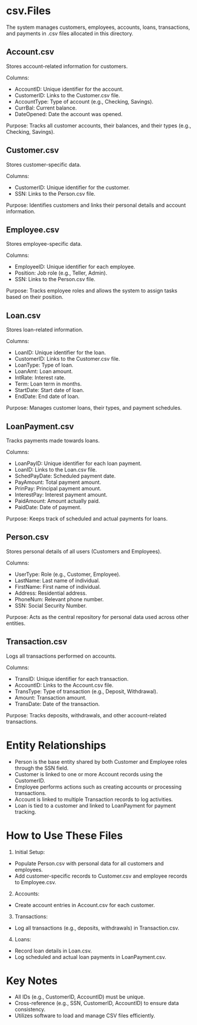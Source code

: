 # csv.Files
The system manages customers, employees, accounts, loans, transactions, and payments in .csv files allocated in this directory.

## Account.csv
Stores account-related information for customers.

Columns:
* AccountID: Unique identifier for the account.
* CustomerID: Links to the Customer.csv file.
* AccountType: Type of account (e.g., Checking, Savings).
* CurrBal: Current balance.
* DateOpened: Date the account was opened.

Purpose:
Tracks all customer accounts, their balances, and their types (e.g., Checking, Savings).

## Customer.csv
Stores customer-specific data.

Columns:
* CustomerID: Unique identifier for the customer.
* SSN: Links to the Person.csv file.

Purpose:
Identifies customers and links their personal details and account information.

## Employee.csv
Stores employee-specific data.

Columns:
* EmployeeID: Unique identifier for each employee.
* Position: Job role (e.g., Teller, Admin).
* SSN: Links to the Person.csv file.

Purpose:
Tracks employee roles and allows the system to assign tasks based on their position.

## Loan.csv
Stores loan-related information.

Columns:
* LoanID: Unique identifier for the loan.
* CustomerID: Links to the Customer.csv file.
* LoanType: Type of loan.
* LoanAmt: Loan amount.
* IntRate: Interest rate.
* Term: Loan term in months.
* StartDate: Start date of loan.
* EndDate: End date of loan.

Purpose:
Manages customer loans, their types, and payment schedules.

## LoanPayment.csv
Tracks payments made towards loans.

Columns:
* LoanPayID: Unique identifier for each loan payment.
* LoanID: Links to the Loan.csv file.
* SchedPayDate: Scheduled payment date.
* PayAmount: Total payment amount.
* PrinPay: Principal payment amount.
* InterestPay: Interest payment amount.
* PaidAmount: Amount actually paid.
* PaidDate: Date of payment.

Purpose:
Keeps track of scheduled and actual payments for loans.

## Person.csv
Stores personal details of all users (Customers and Employees).

Columns:
* UserType: Role (e.g., Customer, Employee).
* LastName: Last name of individual.
* FirstName: First name of individual.
* Address: Residential address.
* PhoneNum: Relevant phone number.
* SSN: Social Security Number.

Purpose:
Acts as the central repository for personal data used across other entities.

## Transaction.csv
Logs all transactions performed on accounts.

Columns:
* TransID: Unique identifier for each transaction.
* AccountID: Links to the Account.csv file.
* TransType: Type of transaction (e.g., Deposit, Withdrawal).
* Amount: Transaction amount.
* TransDate: Date of the transaction.

Purpose:
Tracks deposits, withdrawals, and other account-related transactions.

# Entity Relationships
* Person is the base entity shared by both Customer and Employee roles through the SSN field.
* Customer is linked to one or more Account records using the CustomerID.
* Employee performs actions such as creating accounts or processing transactions.
* Account is linked to multiple Transaction records to log activities.
* Loan is tied to a customer and linked to LoanPayment for payment tracking.

# How to Use These Files
1. Initial Setup:
* Populate Person.csv with personal data for all customers and employees.
* Add customer-specific records to Customer.csv and employee records to Employee.csv.

2. Accounts:
* Create account entries in Account.csv for each customer.
3. Transactions:
* Log all transactions (e.g., deposits, withdrawals) in Transaction.csv.
4. Loans:
* Record loan details in Loan.csv.
* Log scheduled and actual loan payments in LoanPayment.csv.

# Key Notes
* All IDs (e.g., CustomerID, AccountID) must be unique.
* Cross-reference (e.g., SSN, CustomerID, AccountID) to ensure data consistency.
* Utilizes software to load and manage CSV files efficiently.
